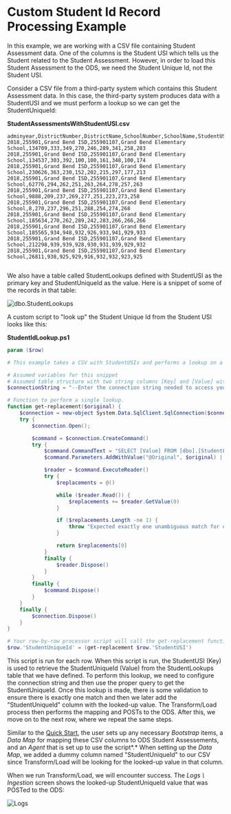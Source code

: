 # Custom Student Id Record Processing Example

In this example, we are working with a CSV file containing Student Assessment
data. One of the columns is the Student USI which tells us the Student related
to the Student Assessment. However, in order to load this Student Assessment to
the ODS, we need the Student Unique Id, not the Student USI.

Consider a CSV file from a third-party system which contains this Student
Assessment data. In this case, the third-party system produces data with a
StudentUSI and we must perform a lookup so we can get the StudentUniqueId:

**StudentAssessmentsWithStudentUSI.csv**

```cv
adminyear,DistrictNumber,DistrictName,SchoolNumber,SchoolName,StudentUSI,listeningss_adj,speakingss_adj,readingss_adj,writingss_adj,comprehensionss_adj,oralss_adj,literacyss_adj,Overallss_adj
2018,255901,Grand Bend ISD,255901107,Grand Bend Elementary School,134709,333,349,270,246,289,341,258,283
2018,255901,Grand Bend ISD,255901107,Grand Bend Elementary School,134537,303,392,100,100,161,348,100,174
2018,255901,Grand Bend ISD,255901107,Grand Bend Elementary School,230626,363,230,152,202,215,297,177,213
2018,255901,Grand Bend ISD,255901107,Grand Bend Elementary School,62776,294,262,251,263,264,278,257,263
2018,255901,Grand Bend ISD,255901107,Grand Bend Elementary School,9888,209,237,269,277,251,223,273,258
2018,255901,Grand Bend ISD,255901107,Grand Bend Elementary School,8,270,237,296,251,288,254,274,268
2018,255901,Grand Bend ISD,255901107,Grand Bend Elementary School,185634,270,262,289,242,283,266,266,266
2018,255901,Grand Bend ISD,255901107,Grand Bend Elementary School,185565,934,948,932,926,933,941,929,933
2018,255901,Grand Bend ISD,255901107,Grand Bend Elementary School,212298,939,939,928,930,931,939,929,932
2018,255901,Grand Bend ISD,255901107,Grand Bend Elementary School,26811,938,925,929,916,932,932,923,925


```

We also have a table called StudentLookups defined with StudentUSI as the
primary key and StudentUniqueId as the value. Here is a snippet of some of the
records in that table:

![dbo.StudentLookups](https://edfi.atlassian.net/wiki/download/thumbnails/24117516/image2020-1-23_15-39-12.png?version=1&modificationDate=1579815552080&cacheVersion=1&api=v2&width=134&height=114)

A custom script to "look up" the Student Unique Id from the Student USI looks
like this:

**StudentIdLookup.ps1**

```ps1
param ($row)

# This example takes a CSV with StudentUSIs and performs a lookup on a database table to retrieve the corresponding StudentUniqueId

# Assumed variables for this snippet
# Assumed table structure with two string columns [Key] and [Value] with a primary key on [Key] so that the table is dictionary-like.
$connectionString = "--Enter the connection string needed to access your lookup table--"

# Function to perform a single lookup.
function get-replacement($original) {
    $connection = new-object System.Data.SqlClient.SqlConnection($connectionString)
    try {
        $connection.Open();

        $command = $connection.CreateCommand()
        try {
            $command.CommandText = "SELECT [Value] FROM [dbo].[StudentLookups] WHERE [Key] = @Original"
            $command.Parameters.AddWithValue("@Original", $original) | Out-Null

            $reader = $command.ExecuteReader()
            try {
                $replacements = @()

                while ($reader.Read()) {
                    $replacements += $reader.GetValue(0)
                }

                if ($replacements.Length -ne 1) {
                    throw "Expected exactly one unambiguous match for original id '$($original)' but found $($replacements.Count) matches."
                }

                return $replacements[0]
            }
            finally {
                $reader.Dispose()
            }
        }
        finally {
            $command.Dispose()
        }
    }
    finally {
        $connection.Dispose()
    }
}

# Your row-by-row processor script will call the get-replacement function in order to add a new column, StudentUniqueId, based on the original column StudentUSI
$row.'StudentUniqueId' = (get-replacement $row.'StudentUSI')
```

This script is run for each row. When this script is run, the StudentUSI (Key)
is used to retrieve the StudentUniqueId (Value) from the StudentLookups table
that we have defined. To perform this lookup, we need to configure the
connection string and then use the proper query to get the StudentUniqueId. Once
this lookup is made, there is some validation to ensure there is exactly one
match and then we later add the "StudentUniqueId" column with the looked-up
value. The Transform/Load process then performs the mapping and POSTs to the
ODS. After this, we move on to the next row, where we repeat the same steps.

Similar to the [Quick
Start](../../../../data-import/getting-started/quick-start), the user sets up
any necessary _Bootstrap_ items, a _Data Map_ for mapping these CSV columns to
ODS Student Assessements, and an _Agent_ that is set up to use the
script*.* When setting up the _Data Map_, we added a dummy column named
"StudentUniqueId" to our CSV since Transform/Load will be looking for the
looked-up value in that column.

When we run Transform/Load, we will encounter success. The _Logs \\ Ingestion_
screen shows the looked-up StudentUniqueId value that was POSTed to the ODS:

![Logs](https://edfi.atlassian.net/wiki/download/thumbnails/24117516/image2020-1-23_15-53-40.png?version=1&modificationDate=1579816420257&cacheVersion=1&api=v2&width=920&height=345)
